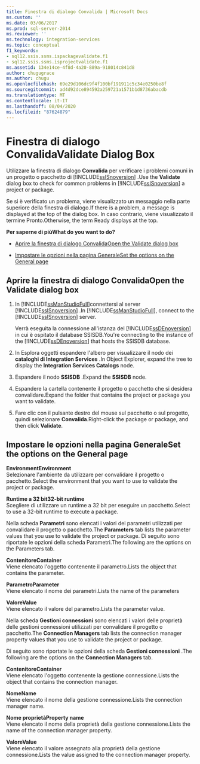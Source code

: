 ```yaml
---
title: Finestra di dialogo Convalida | Microsoft Docs
ms.custom: ''
ms.date: 03/06/2017
ms.prod: sql-server-2014
ms.reviewer: ''
ms.technology: integration-services
ms.topic: conceptual
f1_keywords:
- sql12.ssis.ssms.ispackagevalidate.f1
- sql12.ssis.ssms.isprojectvalidate.f1
ms.assetid: 134e14ce-4f8d-4a20-889a-918014c841d8
author: chugugrace
ms.author: chugu
ms.openlocfilehash: 69e29d106dc9f4f100bf191911c5c34e0250be8f
ms.sourcegitcommit: ad4d92dce894592a259721a1571b1d8736abacdb
ms.translationtype: MT
ms.contentlocale: it-IT
ms.lasthandoff: 08/04/2020
ms.locfileid: "87624879"
---
```

# <a name="validate-dialog-box"></a><span data-ttu-id="3e116-102">Finestra di dialogo Convalida</span><span class="sxs-lookup"><span data-stu-id="3e116-102">Validate Dialog Box</span></span>
  <span data-ttu-id="3e116-103">Utilizzare la finestra di dialogo **Convalida** per verificare i problemi comuni in un progetto o pacchetto di [!INCLUDE[ssISnoversion](../../includes/ssisnoversion-md.md)] .</span><span class="sxs-lookup"><span data-stu-id="3e116-103">Use the **Validate** dialog box to check for common problems in [!INCLUDE[ssISnoversion](../../includes/ssisnoversion-md.md)] a project or package.</span></span>  
  
 <span data-ttu-id="3e116-104">Se si è verificato un problema, viene visualizzato un messaggio nella parte superiore della finestra di dialogo.</span><span class="sxs-lookup"><span data-stu-id="3e116-104">If there is a problem, a message is displayed at the top of the dialog box.</span></span> <span data-ttu-id="3e116-105">In caso contrario, viene visualizzato il termine Pronto.</span><span class="sxs-lookup"><span data-stu-id="3e116-105">Otherwise, the term Ready displays at the top.</span></span>  
  
 <span data-ttu-id="3e116-106">**Per saperne di più**</span><span class="sxs-lookup"><span data-stu-id="3e116-106">**What do you want to do?**</span></span>  
  
-   [<span data-ttu-id="3e116-107">Aprire la finestra di dialogo Convalida</span><span class="sxs-lookup"><span data-stu-id="3e116-107">Open the Validate dialog box</span></span>](#open_dialog)  
  
-   [<span data-ttu-id="3e116-108">Impostare le opzioni nella pagina Generale</span><span class="sxs-lookup"><span data-stu-id="3e116-108">Set the options on the General page</span></span>](#general)  
  
##  <a name="open-the-validate-dialog-box"></a><a name="open_dialog"></a> <span data-ttu-id="3e116-109">Aprire la finestra di dialogo Convalida</span><span class="sxs-lookup"><span data-stu-id="3e116-109">Open the Validate dialog box</span></span>  
  
1.  <span data-ttu-id="3e116-110">In [!INCLUDE[ssManStudioFull](../../includes/ssmanstudiofull-md.md)]connettersi al server [!INCLUDE[ssISnoversion](../../includes/ssisnoversion-md.md)] .</span><span class="sxs-lookup"><span data-stu-id="3e116-110">In [!INCLUDE[ssManStudioFull](../../includes/ssmanstudiofull-md.md)], connect to the [!INCLUDE[ssISnoversion](../../includes/ssisnoversion-md.md)] server.</span></span>  
  
     <span data-ttu-id="3e116-111">Verrà eseguita la connessione all'istanza del [!INCLUDE[ssDEnoversion](../../includes/ssdenoversion-md.md)] in cui è ospitato il database SSISDB.</span><span class="sxs-lookup"><span data-stu-id="3e116-111">You're connecting to the instance of the [!INCLUDE[ssDEnoversion](../../includes/ssdenoversion-md.md)] that hosts the SSISDB database.</span></span>  
  
2.  <span data-ttu-id="3e116-112">In Esplora oggetti espandere l'albero per visualizzare il nodo dei **cataloghi di Integration Services** .</span><span class="sxs-lookup"><span data-stu-id="3e116-112">In Object Explorer, expand the tree to display the **Integration Services Catalogs** node.</span></span>  
  
3.  <span data-ttu-id="3e116-113">Espandere il nodo **SSISDB** .</span><span class="sxs-lookup"><span data-stu-id="3e116-113">Expand the **SSISDB** node.</span></span>  
  
4.  <span data-ttu-id="3e116-114">Espandere la cartella contenente il progetto o pacchetto che si desidera convalidare.</span><span class="sxs-lookup"><span data-stu-id="3e116-114">Expand the folder that contains the project or package you want to validate.</span></span>  
  
5.  <span data-ttu-id="3e116-115">Fare clic con il pulsante destro del mouse sul pacchetto o sul progetto, quindi selezionare **Convalida**.</span><span class="sxs-lookup"><span data-stu-id="3e116-115">Right-click the package or package, and then click **Validate**.</span></span>  
  
##  <a name="set-the-options-on-the-general-page"></a><a name="general"></a> <span data-ttu-id="3e116-116">Impostare le opzioni nella pagina Generale</span><span class="sxs-lookup"><span data-stu-id="3e116-116">Set the options on the General page</span></span>  
 <span data-ttu-id="3e116-117">**Environment**</span><span class="sxs-lookup"><span data-stu-id="3e116-117">**Environment**</span></span>  
 <span data-ttu-id="3e116-118">Selezionare l'ambiente da utilizzare per convalidare il progetto o pacchetto.</span><span class="sxs-lookup"><span data-stu-id="3e116-118">Select the environment that you want to use to validate the project or package.</span></span>  
  
 <span data-ttu-id="3e116-119">**Runtime a 32 bit**</span><span class="sxs-lookup"><span data-stu-id="3e116-119">**32-bit runtime**</span></span>  
 <span data-ttu-id="3e116-120">Scegliere di utilizzare un runtime a 32 bit per eseguire un pacchetto.</span><span class="sxs-lookup"><span data-stu-id="3e116-120">Select to use a 32-bit runtime to execute a package.</span></span>  
  
 <span data-ttu-id="3e116-121">Nella scheda **Parametri** sono elencati i valori dei parametri utilizzati per convalidare il progetto o pacchetto.</span><span class="sxs-lookup"><span data-stu-id="3e116-121">The **Parameters** tab lists the parameter values that you use to validate the project or package.</span></span> <span data-ttu-id="3e116-122">Di seguito sono riportate le opzioni della scheda Parametri.</span><span class="sxs-lookup"><span data-stu-id="3e116-122">The following are the options on the Parameters tab.</span></span>  
  
 <span data-ttu-id="3e116-123">**Contenitore**</span><span class="sxs-lookup"><span data-stu-id="3e116-123">**Container**</span></span>  
 <span data-ttu-id="3e116-124">Viene elencato l'oggetto contenente il parametro.</span><span class="sxs-lookup"><span data-stu-id="3e116-124">Lists the object that contains the parameter.</span></span>  
  
 <span data-ttu-id="3e116-125">**Parametro**</span><span class="sxs-lookup"><span data-stu-id="3e116-125">**Parameter**</span></span>  
 <span data-ttu-id="3e116-126">Viene elencato il nome dei parametri.</span><span class="sxs-lookup"><span data-stu-id="3e116-126">Lists the name of the parameters</span></span>  
  
 <span data-ttu-id="3e116-127">**Valore**</span><span class="sxs-lookup"><span data-stu-id="3e116-127">**Value**</span></span>  
 <span data-ttu-id="3e116-128">Viene elencato il valore del parametro.</span><span class="sxs-lookup"><span data-stu-id="3e116-128">Lists the parameter value.</span></span>  
  
 <span data-ttu-id="3e116-129">Nella scheda **Gestioni connessioni** sono elencati i valori delle proprietà delle gestioni connessioni utilizzati per convalidare il progetto o pacchetto.</span><span class="sxs-lookup"><span data-stu-id="3e116-129">The **Connection Managers** tab lists the connection manager property values that you use to validate the project or package.</span></span>  
  
 <span data-ttu-id="3e116-130">Di seguito sono riportate le opzioni della scheda **Gestioni connessioni** .</span><span class="sxs-lookup"><span data-stu-id="3e116-130">The following are the options on the **Connection Managers** tab.</span></span>  
  
 <span data-ttu-id="3e116-131">**Contenitore**</span><span class="sxs-lookup"><span data-stu-id="3e116-131">**Container**</span></span>  
 <span data-ttu-id="3e116-132">Viene elencato l'oggetto contenente la gestione connessione.</span><span class="sxs-lookup"><span data-stu-id="3e116-132">Lists the object that contains the connection manager.</span></span>  
  
 <span data-ttu-id="3e116-133">**Nome**</span><span class="sxs-lookup"><span data-stu-id="3e116-133">**Name**</span></span>  
 <span data-ttu-id="3e116-134">Viene elencato il nome della gestione connessione.</span><span class="sxs-lookup"><span data-stu-id="3e116-134">Lists the connection manager name.</span></span>  
  
 <span data-ttu-id="3e116-135">**Nome proprietà**</span><span class="sxs-lookup"><span data-stu-id="3e116-135">**Property name**</span></span>  
 <span data-ttu-id="3e116-136">Viene elencato il nome della proprietà della gestione connessione.</span><span class="sxs-lookup"><span data-stu-id="3e116-136">Lists the name of the connection manager property.</span></span>  
  
 <span data-ttu-id="3e116-137">**Valore**</span><span class="sxs-lookup"><span data-stu-id="3e116-137">**Value**</span></span>  
 <span data-ttu-id="3e116-138">Viene elencato il valore assegnato alla proprietà della gestione connessione.</span><span class="sxs-lookup"><span data-stu-id="3e116-138">Lists the value assigned to the connection manager property.</span></span>  
  
  
